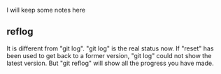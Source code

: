 I will keep some notes here

## reflog

It is different from "git log". "git log" is the real status now. If "reset" has been used to get back to a former version, "git log" could not show the latest version. But "git reflog" will show all the progress you have made.

